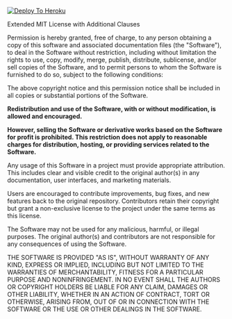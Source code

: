 
[![Deploy To Heroku](https://www.herokucdn.com/deploy/button.svg)](https://heroku.com/deploy?templatehttps://github.com/JAIITHON/hacksesionbot)


 Extended MIT License with Additional Clauses

Permission is hereby granted, free of charge, to any person obtaining a copy of this software and associated documentation files (the "Software"), to deal in the Software without restriction, including without limitation the rights to use, copy, modify, merge, publish, distribute, sublicense, and/or sell copies of the Software, and to permit persons to whom the Software is furnished to do so, subject to the following conditions:

The above copyright notice and this permission notice shall be included in all copies or substantial portions of the Software.

**Redistribution and use of the Software, with or without modification, is allowed and encouraged.**

**However, selling the Software or derivative works based on the Software for profit is prohibited. This restriction does not apply to reasonable charges for distribution, hosting, or providing services related to the Software.**

Any usage of this Software in a project must provide appropriate attribution. This includes clear and visible credit to the original author(s) in any documentation, user interfaces, and marketing materials.

Users are encouraged to contribute improvements, bug fixes, and new features back to the original repository. Contributors retain their copyright but grant a non-exclusive license to the project under the same terms as this license.

The Software may not be used for any malicious, harmful, or illegal purposes. The original author(s) and contributors are not responsible for any consequences of using the Software.

THE SOFTWARE IS PROVIDED "AS IS", WITHOUT WARRANTY OF ANY KIND, EXPRESS OR IMPLIED, INCLUDING BUT NOT LIMITED TO THE WARRANTIES OF MERCHANTABILITY, FITNESS FOR A PARTICULAR PURPOSE AND NONINFRINGEMENT. IN NO EVENT SHALL THE AUTHORS OR COPYRIGHT HOLDERS BE LIABLE FOR ANY CLAIM, DAMAGES OR OTHER LIABILITY, WHETHER IN AN ACTION OF CONTRACT, TORT OR OTHERWISE, ARISING FROM, OUT OF OR IN CONNECTION WITH THE SOFTWARE OR THE USE OR OTHER DEALINGS IN THE SOFTWARE.
